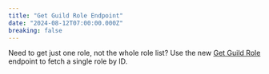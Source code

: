 ```yaml
---
title: "Get Guild Role Endpoint"
date: "2024-08-12T07:00:00.000Z"
breaking: false
---
```


Need to get just one role, not the whole role list? Use the new [Get Guild Role](#DOCS_RESOURCES_GUILD/get-guild-role) endpoint to fetch a single role by ID.

